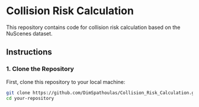 # Collision Risk Calculation

This repository contains code for collision risk calculation based on the NuScenes dataset.

## Instructions

### 1. Clone the Repository

First, clone this repository to your local machine:

```bash
git clone https://github.com/DimSpathoulas/Collision_Risk_Calculation.git
cd your-repository

